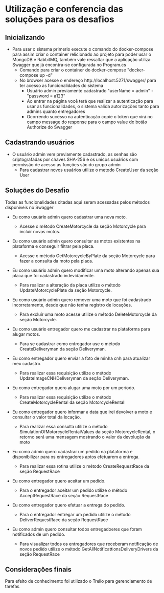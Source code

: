 # Utilização e conferencia das soluções para os desafios
## Inicializando
- Para usar o sistema primerio execute o comando do docker-compose para assim criar o container relicionado ao projeto para poder usar o MongoDB e RabbitMQ,
  também vale ressaltar que a aplicação utiliza Swagger que já encontra-se configurada no Program.cs
    - Comando para criar o container do docker-compose "docker-compose up -d"
    - No browser acesse o endereço http://localhost:5271/swagger/ para ter acesso as funcionalidades do sistema
        - Usuário admin previamente cadastrado "userName = admin" - "password = a123"
        - Ao entrar na página você terá que realizar a autenticação para usar as funcionalidades, o sistema valida autorizações tanto para admins quanto entregadores
        - Ocorrendo sucesso na autenticação copie o token que virá no campo message do response para o campo value do botão Authorize do Swagger

## Cadastrando usuários
- O usuário admin vem previamente cadastrado, as senhas são criptografadas por chaves SHA-256 e os unicos usuários com permissão de acesso as funções são do grupo admin
    - Para cadastrar novos usuários utilize o metodo CreateUser da seção User

## Soluções do Desafio
Todas as funcionalidades citadas aqui seram acessadas pelos métodos disponiveis no Swagger

- Eu como usuário admin quero cadastrar uma nova moto.
    - Acesse o método CreateMotorcycle da seção Motorcycle para incluír novas motos.

- Eu como usuário admin quero consultar as motos existentes na plataforma e conseguir filtrar pela placa.
    - Acesse o método GetMotorcycleByPlate da seção Motorcycle para fazer a consulta da moto pela placa.

- Eu como usuário admin quero modificar uma moto alterando apenas sua placa que foi cadastrado indevidamente.
    - Para realizar a alteração da placa utilize o método UpdateMotorcyclePlate da seção Motorcycle.

- Eu como usuário admin quero remover uma moto que foi cadastrado incorretamente, desde que não tenha registro de locações.
    - Para excluír uma moto acesse utilize o método DeleteMotorcycle da seção Motorcycle.

- Eu como usuário entregador quero me cadastrar na plataforma para alugar motos.
    - Para se cadastrar como entregador use o método CreateDeliveryman da seção Deliveryman.

- Eu como entregador quero enviar a foto de minha cnh para atualizar meu cadastro.
    - Para realizar essa requisição utilize o método UpdateImageCNHDeliveryman da seção Deliveryman.

- Eu como entregador quero alugar uma moto por um período.
    - Para realizar essa requisição utilize o método CreateMotorcycleRental da seção MotorcycleRental

- Eu como entregador quero informar a data que irei devolver a moto e consultar o valor total da locação.
    - Para realizar essa consulta utilize o método SimulationOfMotorcycleRentalValues da seção MotorcycleRental, o retorno será uma mensagem mostrando o valor da devolução da moto

- Eu como admin quero cadastrar um pedido na plataforma e disponibilizar para os entregadores aptos efetuarem a entrega.
    - Para realizar essa rotina utilize o método CreateRequestRace da seção RequestRace

- Eu como entregador quero aceitar um pedido.
    - Para o entregador aceitar um pedido utilize o método AcceptRequestRace da seção RequestRace

 - Eu como entregador quero efetuar a entrega do pedido.
    - Para o entregador entregar um pedido utilize o método DeliverRequestRace da seção RequestRace

- Eu como admin quero consultar todos entregadoeres que foram notificados de um pedido.
    - Para visualizar todos os entregadores que receberam notificação de novos pedido utilize o método GetAllNotificattionsDeliveryDrivers da seção RequestRace

## Considerações finais
Para efeito de conhecimento foi utilizado o Trello para gerenciamento de tarefas.
